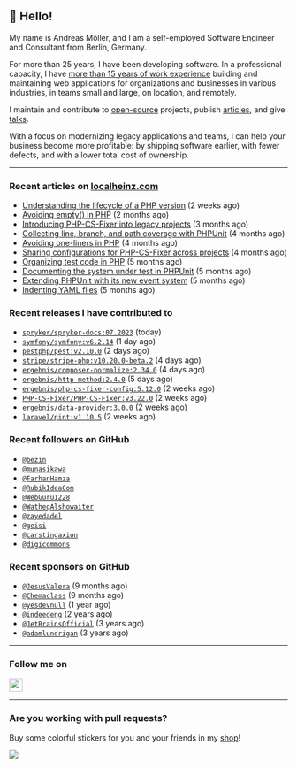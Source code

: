 ## :wave: Hello!

My name is Andreas Möller, and I am a self-employed Software Engineer and Consultant from Berlin, Germany.

For more than 25 years, I have been developing software. In a professional capacity, I have [more than 15 years of work experience](https://localheinz.com/work-experience/) building and maintaining web applications for organizations and businesses in various industries, in teams small and large, on location, and remotely.

I maintain and contribute to [open-source](https://localheinz.com/open-source/) projects, publish [articles](https://localheinz.com/articles/), and give [talks](https://localheinz.com/talks).

With a focus on modernizing legacy applications and teams, I can help your business become more profitable: by shipping software earlier, with fewer defects, and with a lower total cost of ownership.

<hr>

### Recent articles on [localheinz.com](https://localheinz.com/articles/)

- [Understanding the lifecycle of a PHP version](https://localheinz.com/articles/2023/07/16/understanding-the-lifecycle-of-a-php-version/) (2 weeks ago)
- [Avoiding empty() in PHP](https://localheinz.com/articles/2023/05/10/avoiding-empty-in-php/) (2 months ago)
- [Introducing PHP-CS-Fixer into legacy projects](https://localheinz.com/articles/2023/04/10/introducing-php-cs-fixer-into-legacy-projects/) (3 months ago)
- [Collecting line, branch, and path coverage with PHPUnit](https://localheinz.com/articles/2023/03/22/collecting-line-branch-and-path-coverage-with-phpunit/) (4 months ago)
- [Avoiding one-liners in PHP](https://localheinz.com/articles/2023/03/18/avoiding-one-liners-in-php/) (4 months ago)
- [Sharing configurations for PHP-CS-Fixer across projects](https://localheinz.com/articles/2023/03/10/sharing-configurations-for-php-cs-fixer-across-projects/) (4 months ago)
- [Organizing test code in PHP](https://localheinz.com/articles/2023/03/03/organizing-test-code-in-php/) (5 months ago)
- [Documenting the system under test in PHPUnit](https://localheinz.com/articles/2023/02/22/documenting-the-system-under-test-in-phpunit/) (5 months ago)
- [Extending PHPUnit with its new event system](https://localheinz.com/articles/2023/02/14/extending-phpunit-with-its-new-event-system/) (5 months ago)
- [Indenting YAML files](https://localheinz.com/articles/2023/02/06/indenting-yaml-files/) (5 months ago)

### Recent releases I have contributed to

- [`spryker/spryker-docs:07.2023`](https://github.com/spryker/spryker-docs/releases/tag/07.2023) (today)
- [`symfony/symfony:v6.2.14`](https://github.com/symfony/symfony/releases/tag/v6.2.14) (1 day ago)
- [`pestphp/pest:v2.10.0`](https://github.com/pestphp/pest/releases/tag/v2.10.0) (2 days ago)
- [`stripe/stripe-php:v10.20.0-beta.2`](https://github.com/stripe/stripe-php/releases/tag/v10.20.0-beta.2) (4 days ago)
- [`ergebnis/composer-normalize:2.34.0`](https://github.com/ergebnis/composer-normalize/releases/tag/2.34.0) (4 days ago)
- [`ergebnis/http-method:2.4.0`](https://github.com/ergebnis/http-method/releases/tag/2.4.0) (5 days ago)
- [`ergebnis/php-cs-fixer-config:5.12.0`](https://github.com/ergebnis/php-cs-fixer-config/releases/tag/5.12.0) (2 weeks ago)
- [`PHP-CS-Fixer/PHP-CS-Fixer:v3.22.0`](https://github.com/PHP-CS-Fixer/PHP-CS-Fixer/releases/tag/v3.22.0) (2 weeks ago)
- [`ergebnis/data-provider:3.0.0`](https://github.com/ergebnis/data-provider/releases/tag/3.0.0) (2 weeks ago)
- [`laravel/pint:v1.10.5`](https://github.com/laravel/pint/releases/tag/v1.10.5) (2 weeks ago)

### Recent followers on GitHub

- [`@bezin`](https://github.com/bezin)
- [`@munasikawa`](https://github.com/munasikawa)
- [`@FarhanHamza`](https://github.com/FarhanHamza)
- [`@RubikIdeaCom`](https://github.com/RubikIdeaCom)
- [`@WebGuru1228`](https://github.com/WebGuru1228)
- [`@WatheqAlshowaiter`](https://github.com/WatheqAlshowaiter)
- [`@zayedadel`](https://github.com/zayedadel)
- [`@geisi`](https://github.com/geisi)
- [`@carstingaxion`](https://github.com/carstingaxion)
- [`@digicommons`](https://github.com/digicommons)

### Recent sponsors on GitHub

- [`@JesusValera`](https://github.com/JesusValera) (9 months ago)
- [`@Chemaclass`](https://github.com/Chemaclass) (9 months ago)
- [`@yesdevnull`](https://github.com/yesdevnull) (1 year ago)
- [`@indeedeng`](https://github.com/indeedeng) (2 years ago)
- [`@JetBrainsOfficial`](https://github.com/JetBrainsOfficial) (3 years ago)
- [`@adamlundrigan`](https://github.com/adamlundrigan) (3 years ago)

<hr>

### Follow me on

<p>
    <a target="_blank" href="https://twitter.com/intent/follow?screen_name=localheinz" title="Follow @localheinz on Twitter"><img src="https://cdn.jsdelivr.net/npm/simple-icons@3.9.0/icons/twitter.svg" width="24px" height="24px"></a>
</p>

<hr>

### Are you working with pull requests?

Buy some colorful stickers for you and your friends in my <a target="_blank" href="https://shop.localheinz.com" title="shop.localheinz.com">shop</a>!

[![](https://localheinz.com/permanent/img/localheinz/localheinz)](https://localheinz.com/permanent/url/localheinz/localheinz)
